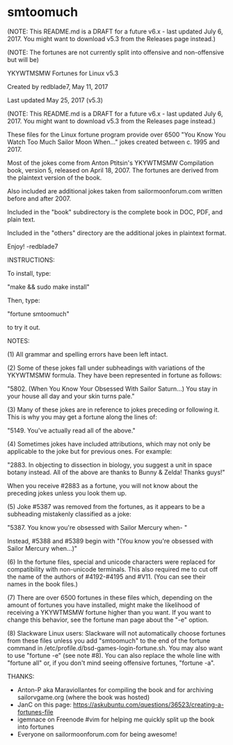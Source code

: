 # smtoomuch

(NOTE: This README.md is a DRAFT for a future v6.x - last updated July 6, 2017. You might want to download v5.3 from the Releases page instead.)

(NOTE: The fortunes are not currently split into offensive and non-offensive but will be)

YKYWTMSMW Fortunes for Linux v5.3

Created by redblade7, May 11, 2017

Last updated May 25, 2017 (v5.3)

(NOTE: This README.md is a DRAFT for a future v6.x - last updated July 6, 2017. You might want to download v5.3 from the Releases page instead.)

These files for the Linux fortune program provide over 6500 "You Know You Watch Too Much Sailor Moon When..." jokes created between c. 1995 and 2017. 

Most of the jokes come from Anton Ptitsin's YKYWTMSMW Compilation book, version 5, released on April 18, 2007. The fortunes are derived from the plaintext version of the book.

Also included are additional jokes taken from sailormoonforum.com written before and after 2007.

Included in the "book" subdirectory is the complete book in DOC, PDF, and plain text.

Included in the "others" directory are the additional jokes in plaintext format.

Enjoy! -redblade7

INSTRUCTIONS:

To install, type:

"make && sudo make install"

Then, type:

"fortune smtoomuch"

to try it out.

NOTES:

(1) All grammar and spelling errors have been left intact.

(2) Some of these jokes fall under subheadings with variations of the YKYWTMSMW formula. They have been represented in fortune as follows: 

"5802.	(When You Know Your Obsessed With Sailor Saturn...) You stay in your house all day and your skin turns pale."

(3) Many of these jokes are in reference to jokes preceding or following it. This is why you may get a fortune along the lines of:

"5149.	You've actually read all of the above."

(4) Sometimes jokes have included attributions, which may not only be applicable to the joke but for previous ones. For example:

"2883.	In objecting to dissection in biology, you suggest a unit in space botany instead. All of the above are thanks to Bunny & Zelda! Thanks guys!"

When you receive #2883 as a fortune, you will not know about the preceding jokes unless you look them up.

(5) Joke #5387 was removed from the fortunes, as it appears to be a subheading mistakenly classified as a joke:

"5387.	You know you're obsessed with Sailor Mercury when- "

Instead, #5388 and #5389 begin with "(You know you're obsessed with Sailor Mercury when...)"

(6) In the fortune files, special and unicode characters were replaced for compatibility with non-unicode terminals. This also required me to cut off the name of the authors of #4192-#4195 and #V11. (You can see their names in the book files.)

(7) There are over 6500 fortunes in these files which, depending on the amount of fortunes you have installed, might make the likelihood of receiving a YKYWTMSMW fortune higher than you want. If you want to change this behavior, see the fortune man page about the "-e" option.

(8) Slackware Linux users: Slackware will not automatically choose fortunes from these files unless you add "smtoomuch" to the end of the fortune command in /etc/profile.d/bsd-games-login-fortune.sh. You may also want to use "fortune -e" (see note #8). You can also replace the whole line with "fortune all" or, if you don't mind seeing offensive fortunes, "fortune -a".

THANKS:

* Anton-P aka Maraviollantes for compiling the book and for archiving sailorvgame.org (where the book was hosted)
* JanC on this page: https://askubuntu.com/questions/36523/creating-a-fortunes-file
* igemnace on Freenode #vim for helping me quickly split up the book into fortunes
* Everyone on sailormoonforum.com for being awesome!
